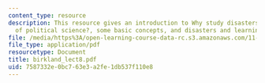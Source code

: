 ```yaml
---
content_type: resource
description: This resource gives an introduction to Why study disasters from the perspective
  of political science?, some basic concepts, and disasters and learning.
file: /media/https%3A/open-learning-course-data-rc.s3.amazonaws.com/11-941-disaster-vulnerability-and-resilience-spring-2005/7587332e0bc763e3a2fe1db537f110e8_birkland_lect8.pdf
file_type: application/pdf
resourcetype: Document
title: birkland_lect8.pdf
uid: 7587332e-0bc7-63e3-a2fe-1db537f110e8
---
```

